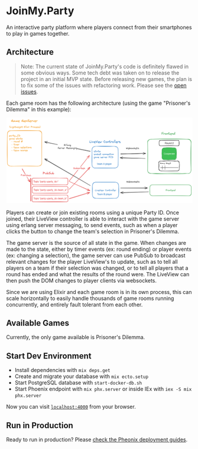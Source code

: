 # JoinMy.Party

An interactive party platform where players connect from their smartphones to play in games together.

## Architecture

> Note: The current state of JoinMy.Party's code is definitely flawed in some obvious ways. Some tech debt was taken on to release the project in an initial MVP state. Before releasing new games, the plan is to fix some of the issues with refactoring work. Please see the [open issues](https://github.com/hollowbit/joinmy_party/issues).

Each game room has the following architecture (using the game "Prisoner's Dilemma" in this example):

![Game Room Infrastructure](docs/joinmy-party-game-architecture.png)

Players can create or join existing rooms using a unique Party ID. Once joined, their LiveView controller is able to interact with the game server using erlang server messaging, to send events, such as when a player clicks the button to change the team's selection in Prisoner's Dilemma.

The game server is the source of all state in the game. When changes are made to the state, either by timer events (ex: round ending) or player events (ex: changing a selection), the game server can use PubSub to broadcast relevant changes for the player LiveView's to update, such as to tell all players on a team if their selection was changed, or to tell all players that a round has ended and what the results of the round were. The LiveView can then push the DOM changes to player clients via websockets.

Since we are using Elixir and each game room is in its own process, this can scale horizontally to easily handle thousands of game rooms running concurrently, and entirely fault tolerant from each other.

## Available Games

Currently, the only game available is Prisoner's Dilemma.

## Start Dev Environment

  * Install dependencies with `mix deps.get`
  * Create and migrate your database with `mix ecto.setup`
  * Start PostgreSQL database with `start-docker-db.sh`
  * Start Phoenix endpoint with `mix phx.server` or inside IEx with `iex -S mix phx.server`

Now you can visit [`localhost:4000`](http://localhost:4000) from your browser.

## Run in Production

Ready to run in production? Please [check the Pheonix deployment guides](https://hexdocs.pm/phoenix/deployment.html).

